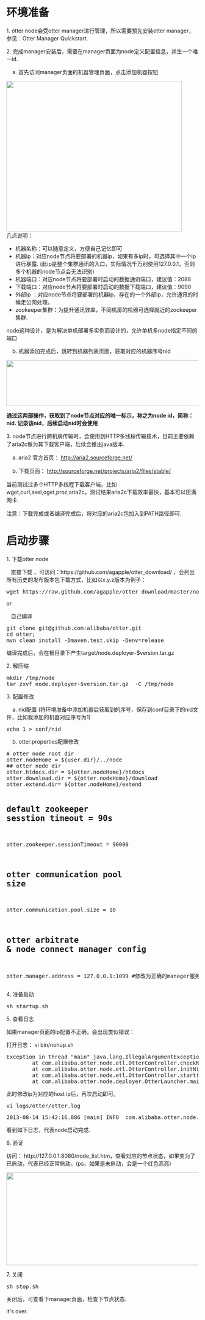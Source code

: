  <div class="blog_content">
    <div style="font-size: 14px;" class="iteye-blog-content-contain">
<h1>环境准备</h1>
<p>1.  otter node会受otter manager进行管理，所以需要预先安装otter manager，参见：Otter Manager Quickstart. </p>
<p>2.  完成manager安装后，需要在manager页面为node定义配置信息，并生一个唯一id. </p>
<p>&nbsp;&nbsp;&nbsp;   a.   首先访问manager页面的机器管理页面，点击添加机器按钮</p>
<p><img width="460" height="393" alt="" src="http://dl2.iteye.com/upload/attachment/0088/1859/f9420edd-2cd9-33a3-ae16-24139c4004af.png"><br>    几点说明： </p>
<ul>
<li>机器名称：可以随意定义，方便自己记忆即可</li>
<li>机器ip：对应node节点将要部署的机器ip，如果有多ip时，可选择其中一个ip进行暴露.  (此ip是整个集群通讯的入口，实际情况千万别使用127.0.0.1，否则多个机器的node节点会无法识别)</li>
<li>机器端口：对应node节点将要部署时启动的数据通讯端口，建议值：2088  </li>
<li>下载端口：对应node节点将要部署时启动的数据下载端口，建议值：9090</li>
<li>外部ip ：对应node节点将要部署的机器ip，存在的一个外部ip，允许通讯的时候走公网处理。</li>
<li>zookeeper集群：为提升通讯效率，不同机房的机器可选择就近的zookeeper集群.  </li>
</ul>
<p>   node这种设计，是为解决单机部署多实例而设计的，允许单机多node指定不同的端口</p>
<p> </p>
<p>&nbsp;&nbsp;&nbsp;   b.  机器添加完成后，跳转到机器列表页面，获取对应的机器序号nid</p>
<p><img width="695" height="120" alt="" src="http://dl2.iteye.com/upload/attachment/0088/1861/06e5d134-4576-3a52-bbc8-8423173603ec.png"><br> </p>
<p> </p>
<p>    <strong>通过这两部操作，获取到了node节点对应的唯一标示，称之为node id，简称：nid.  记录该nid，后续启动nid时会使用</strong></p>
<p> </p>
<p><strong>   </strong><span style="line-height: 1.5;">3.  node节点进行跨机房传输时，会使用到HTTP多线程传输技术，目前主要依赖了aria2c做为其下载客户端，后续会推出java版本.   </span></p>
<p><span style="line-height: 1.5;">&nbsp;&nbsp;&nbsp;       a.  aria2 官方首页： </span><a style="line-height: 1.5;" href="http://aria2.sourceforge.net/">http://aria2.sourceforge.net/</a></p>
<p>&nbsp;&nbsp;&nbsp;       b.  下载页面： <a style="line-height: 1.5;" href="http://sourceforge.net/projects/aria2/files/stable/">http://sourceforge.net/projects/aria2/files/stable/</a></p>
<p>      当前测试过多个HTTP多线程下载客户端，比如wget,curl,axel,oget,proz,aria2c，测试结果<span style="line-height: 1.5;">aria2c下载效率最快，基本可以压满网卡.  </span></p>
<p><span style="line-height: 1.5;">      注意：下载完成或者编译完成后，将对应的aria2c包加入到PATH路径即可.  </span></p>
<p> </p>
<h1>启动步骤</h1>
<p>1.  下载otter node</p>
<p>    &nbsp;&nbsp;&nbsp;直接下载 ，可访问：https://github.com/agapple/otter_download/ ，会列出所有历史的发布版本包下载方式，比如以x.y.z版本为例子：</p>
<pre class="java" name="code">wget https://raw.github.com/agapple/otter_download/master/node.deployer-x.y.z.tar.gz  </pre>
<p> or </p>
<p>   &nbsp;&nbsp;&nbsp;自己编译</p>
<pre class="java" name="code">git clone git@github.com:alibaba/otter.git  
cd otter;   
mvn clean install -Dmaven.test.skip -Denv=release  </pre>
<p> 编译完成后，会在根目录下产生target/node.deployer-$version.tar.gz</p>
<p> </p>
<p>2.  解压缩</p>
<pre class="java" name="code">mkdir /tmp/node
tar zxvf node.deployer-$version.tar.gz  -C /tmp/node  </pre>
<p> </p>
<p>3.  配置修改</p>
<p> &nbsp;&nbsp;&nbsp;   a.  nid配置  (将环境准备中添加机器后获取到的序号，保存到conf目录下的nid文件，比如我添加的机器对应序号为1)</p>
<pre class="java" name="code">echo 1 &gt; conf/nid</pre>
<p> &nbsp;&nbsp;&nbsp;   b.  otter.properties配置修改</p>
<p>    </p>
<pre class="java" name="code"># otter node root dir
otter.nodeHome = ${user.dir}/../node 
## otter node dir
otter.htdocs.dir = ${otter.nodeHome}/htdocs
otter.download.dir = ${otter.nodeHome}/download
otter.extend.dir= ${otter.nodeHome}/extend

## default zookeeper sesstion timeout = 90s
otter.zookeeper.sessionTimeout = 90000

## otter communication pool size
otter.communication.pool.size = 10

## otter arbitrate &amp; node connect manager config
otter.manager.address = 127.0.0.1:1099    #修改为正确的manager服务地址
</pre>
<p> </p>
<p>4.  准备启动</p>
<pre class="java" name="code">sh startup.sh</pre>
<p> </p>
<p>5.  查看日志  </p>
<p>    如果manager页面的ip配置不正确，会出现类似错误：</p>
<p>    打开日志： vi bin/nohup.sh </p>
<pre class="java" name="code">Exception in thread "main" java.lang.IllegalArgumentException: node[1] ip[127.0.0.1] port[2088] , but your host ip[10.12.48.215] is not matched!
        at com.alibaba.otter.node.etl.OtterController.checkNidVaild(OtterController.java:245)
        at com.alibaba.otter.node.etl.OtterController.initNid(OtterController.java:230)
        at com.alibaba.otter.node.etl.OtterController.start(OtterController.java:73)
        at com.alibaba.otter.node.deployer.OtterLauncher.main(OtterLauncher.java:25)</pre>
<p>    此时修改ip为对应的host ip后，再次启动即可。 </p>
<pre class="java" name="code">vi logs/otter/otter.log</pre>
<pre class="java" name="code">2013-08-14 15:42:16.886 [main] INFO  com.alibaba.otter.node.deployer.OtterLauncher - INFO ## the otter server is running now ......</pre>
<p>    看到如下日志，代表node启动完成.  </p>
<p> </p>
<p>6.  验证</p>
<p>  访问： http://127.0.0.1:8080/node_list.htm，查看对应的节点状态，如果变为了已启动，代表已经正常启动。(ps，如果是未启动，会是一个红色高亮)</p>
<p><img width="693" height="242" alt="" src="http://dl2.iteye.com/upload/attachment/0088/1904/fae149d6-8790-3a3b-af58-2981c8784c4e.png"></p>
<p> </p>
<p>7.  关闭 </p>
<pre class="java" name="code">sh stop.sh</pre>
<p>    关闭后，可查看下manager页面，检查下节点状态. </p>
<p> </p>
<p>it's  over. <br> </p>
</div>
